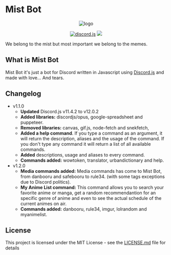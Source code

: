 # Mist Bot

<div align="center">
<p><img src="https://cdn.discordapp.com/avatars/562342117284773908/07920792f8d8ed410974c365d375a5ae.png?size=128" alt="logo"></p>
<p>
<!-- <img src="https://img.shields.io/badge/npm-v6.4.1-informational.svg"> -->
<a href="http://wwww.discord.js.org"><img src="https://img.shields.io/badge/uses-discord.js-%237289DA.svg" alt="discord.js"></a>
<img src="https://img.shields.io/badge/license-MIT-green.svg">
</p>
</div>

We belong to the mist but most important we belong to the memes.

## What is Mist Bot

Mist Bot it's just a bot for Discord written in Javascript using [Discord.js](http://wwww.discord.js.org) and made with love... And tears.

## Changelog

- v1.1.0
  - **Updated** Discord.js v11.4.2 to v12.0.2
  - **Added libraries:** discordjs/opus, google-spreadsheet and puppeteer.
  - **Removed libraries:** canvas, gif.js, node-fetch and snekfetch,
  - **Added a help command**. If you type a command as an argument, it will return the description, aliases and the usage of the command. If you don't type any command it will return a list of all available commands.
  - **Added** descriptions, usage and aliases to every command.
  - **Commands added:** wowtoken, translator, urbandictionary and help.
- v1.2.0
  - **Media commands added:** Media commands has come to Mist Bot, from danbooru and safebooru to rule34. (with some tags exceptions due to Discord politics).
  - **My Anime List command:** This command allows you to search your favorite anime or manga, get a random recommendantion for an specific genre of anime and even to see the actual schedule of the current animes on air.
  - **Commands added:** danbooru, rule34, imgur, lolrandom and myanimelist.

## License

This project is licensed under the MIT License - see the [LICENSE.md](LICENSE.md) file for details
